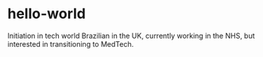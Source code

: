 # hello-world
Initiation in tech world
Brazilian in the UK, currently working in the NHS, but interested in transitioning to MedTech.
